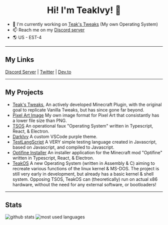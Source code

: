<h1 align="center">Hi! I'm TeakIvy! 👋</h1>

- 🔭 I'm currently working on [Teak's Tweaks](https://github.com/teakivy/teaks-tweaks) (My own Operating System)
- 📫 Reach me on my [Discord server](https://discord.gg/YTtMjpT)
- 🌎 US - EST-4

---

## My Links
[Discord Server](https://discord.gg/YTtMjpT) |
[Twitter](https://twitter.com/TeakIvyYT) |
[Dev.to](https://dev.to/teakivy)

---

## My Projects
- [Teak's Tweaks](https://github.com/teakivy/teaks-tweaks), An actively developed Minecraft Plugin, with the original goal to replicate Vanilla Tweaks, but has since gone far beyond.
- [Pixel Art Image](https://github.com/teakivy/pixel-art-image) My own image format for Pixel Art that consistantly has a lower file size than PNG.
- [TSOS](https://github.com/teakivy/TSOS) An operational faux "Operating System" written in Typescript, React, & Electron.
- [DarkIvy](https://github.com/teakivy/DarkIvy) A custom VSCode purple theme.
- [TestLangScript](https://github.com/teakivy/TestLangScript) A VERY simple testing language created in Javascript, based on Javascript, and compiled to Javascript.
- [Optifine Installer](https://github.com/teakivy/OptiFine-Installer) An installer application for the Minecraft mod "Optifine" written in Typescript, React, & Electron.
- [TeakOS](https://github.com/teakivy/TeakOS) A new Operating System (written in Assembly & C) aiming to recreate various functions of the linux kernel & MS-DOS. The project is still very early in development, but already has a basic kernel & shell system. Opposing TSOS, TeakOS can (theoretically) run on actual x86 hardware, without the need for any external software, or bootloaders!

---

## Stats
![github stats](https://github-readme-stats.vercel.app/api?username=teakivy&count_private=true&show_icons=true&hide_rank=true&title_color=f0f6fc&icon_color=8b949e&text_color=c9d1d9&bg_color=0d1117&hide_border=true "GitHub Stats")
![most used languages](https://github-readme-stats.vercel.app/api/top-langs/?username=teakivy&langs_count=3&title_color=f0f6fc&icon_color=8b949e&text_color=c9d1d9&bg_color=0d1117&hide_border=true "Most Used Languages")
